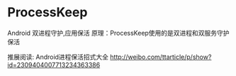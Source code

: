 # ProcessKeep
Android 双进程守护,应用保活
原理：ProcessKeep使用的是双进程和双服务守护保活

推展阅读:
Android进程保活招式大全
http://weibo.com/ttarticle/p/show?id=2309404007713234363386
 
